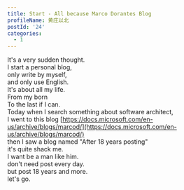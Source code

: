```yaml
---
title: Start - All because Marco Dorantes Blog
profileName: 黄庄以北
postId: '24'
categories:
  - 1
---
```

It's a very sudden thought.  
I start a personal blog,  
only write by myself,  
and only use English.  
It's about all my life.  
From my born  
To the last if I can.  
Today when I search something about software architect,  
I went to this blog [https://docs.microsoft.com/en-us/archive/blogs/marcod/](https://docs.microsoft.com/en-us/archive/blogs/marcod/)  
then I saw a blog named "After 18 years posting"  
it's quite shack me.  
I want be a man like him.  
don't need post every day.  
but post 18 years and more.  
let's go.  
